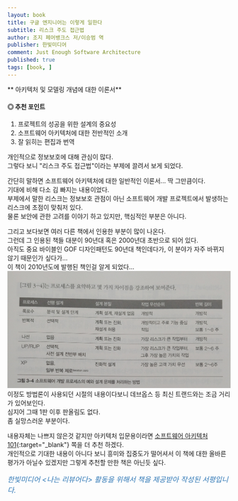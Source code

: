```yaml
---
layout: book
title: 구글 엔지니어는 이렇게 일한다
subtitle: 리스크 주도 접근법
author: 조지 페어뱅크스 저/이승범 역 
publisher: 한빛미디어
comment: Just Enough Software Architecture
published: true
tags: [book, ]
---
```


** 아키텍처 및 모델링 개념에 대한 이론서**

#### ◎ 추천 포인트
1. 프로젝트의 성공을 위한 설계의 중요성
2. 소프트웨어 아키텍처에 대한 전반적인 소개
3. 잘 읽히는 편집과 번역

<p></p>



개인적으로 정보보호에 대해 관심이 많다.  
그렇다 보니 "리스크 주도 접근법"이라는 부제에 끌려서 보게 되었다.

간단히 말하면 소프트웨어 아키텍처에 대한 일반적인 이론서... 딱 그만큼이다.  
기대에 비해 다소 김 빠지는 내용이었다.  
부제에서 말한 리스크는 정보보호 관점이 아닌 소프트웨어 개발 프로젝트에서 발생하는 리스크에 초점이 맞춰저 있다.  
물론 보안에 관한 고려를 이야기 하고 있지만, 핵심적인 부분은 아니다.   

그리고 보다보면 여러 다른 책에서 인용한 부분이 많이 나온다.  
그런데 그 인용된 책들 대분이 90년대 혹은 2000년대 초반으로 되어 있다.  
아직도 중요 바이블인 GOF 디자인패턴도 90년대 책인데다가, 이 분야가 자주 바뀌지 않기 때문인가 싶다가...  
이 책이 2010년도에 발행된 책인걸 알게 되었다...   
![](../../img/2022-06-26-적정%20소프트웨어%20아키텍처/1.jpg)  
이정도 방법론이 사용되던 시절의 내용이다보니 데브옵스 등 최신 트랜드와는 조금 거리가 있어보인다.  
심지어 그때 1판 이후 판올림도 없다.  
좀 실망스러운 부분이다.  


내용자체는 나쁘지 않은것 같지만 아키텍처 입문용이라면 [소프트웨어 아키텍처 101](https://www.hanbit.co.kr/media/books/book_view.html?p_code=B1494466807){:target="_blank"} 쪽을 더 추천 하겠다.  
개인적으로 기대한 내용이 아니다 보니 흥미와 집중도가 떨어셔서 이 책에 대한 올바른 평가가 아닐수 있겠지만 그렇게 추천할 만한 책은 아닌듯 싶다.   


<p></p>
<p style="color: #337ab7;font-size: medium;"><em>한빛미디어 &lt;나는 리뷰어다&gt; 활동을 위해서 책을 제공받아 작성된 서평입니다.</em></p>
<p></p>
